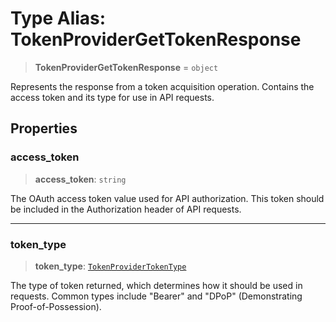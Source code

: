 # Type Alias: TokenProviderGetTokenResponse

> **TokenProviderGetTokenResponse** = `object`

Represents the response from a token acquisition operation.
Contains the access token and its type for use in API requests.

## Properties

### access\_token

> **access\_token**: `string`

The OAuth access token value used for API authorization.
This token should be included in the Authorization header of API requests.

***

### token\_type

> **token\_type**: [`TokenProviderTokenType`](TokenProviderTokenType.md)

The type of token returned, which determines how it should be used in requests.
Common types include "Bearer" and "DPoP" (Demonstrating Proof-of-Possession).
